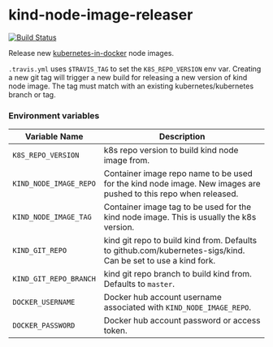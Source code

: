 # kind-node-image-releaser

[![Build Status](https://travis-ci.org/darkowlzz/kind-node-image-releaser.svg?branch=master)](https://travis-ci.org/darkowlzz/kind-node-image-releaser)


Release new [kubernetes-in-docker](https://github.com/kubernetes-sigs/kind) node
images.

`.travis.yml` uses `$TRAVIS_TAG` to set the `K8S_REPO_VERSION` env var. Creating
a new git tag will trigger a new build for releasing a new version of kind node
image. The tag must match with an existing kubernetes/kubernetes branch or tag.

### Environment variables

| Variable Name | Description |
| ------------- | ----------- |
| `K8S_REPO_VERSION` | k8s repo version to build kind node image from. |
| `KIND_NODE_IMAGE_REPO` | Container image repo name to be used for the kind node image. New images are pushed to this repo when released. |
| `KIND_NODE_IMAGE_TAG` | Container image tag to be used for the kind node image. This is usually the k8s version. |
| `KIND_GIT_REPO` | kind git repo to build kind from. Defaults to github.com/kubernetes-sigs/kind. Can be set to use a kind fork. |
| `KIND_GIT_REPO_BRANCH` | kind git repo branch to build kind from. Defaults to `master`. |
| `DOCKER_USERNAME` | Docker hub account username associated with `KIND_NODE_IMAGE_REPO`. |
| `DOCKER_PASSWORD` | Docker hub account password or access token. |
